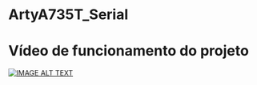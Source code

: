 # ArtyA735T_Serial
 
# Vídeo de funcionamento do projeto
[![IMAGE ALT TEXT](http://img.youtube.com/vi/NnFvCjBrwT8/0.jpg)](http://www.youtube.com/watch?v=NnFvCjBrwT8 "Video Title")